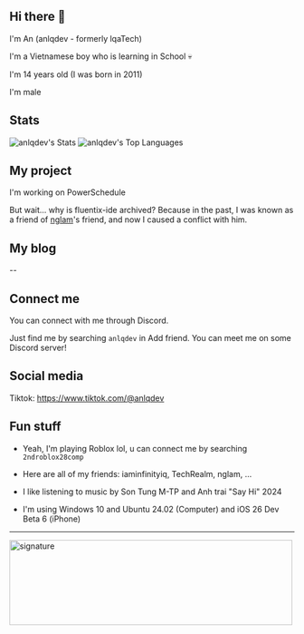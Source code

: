## Hi there 👋 
I'm An
(anlqdev - formerly lqaTech)

I'm a Vietnamese boy who is learning in School 💀

I'm 14 years old (I was born in 2011)

I'm male

## Stats

![anlqdev's Stats](https://github-readme-stats.vercel.app/api?username=anlqdev&theme=default&show_icons=true&hide_border=false&count_private=true)
![anlqdev's Top Languages](https://github-readme-stats.vercel.app/api/top-langs/?username=anlqdev&theme=default&show_icons=true&hide_border=false&layout=compact)

## My project
I'm working on PowerSchedule

But wait... why is fluentix-ide archived? Because in the past, I was known as a friend of [nglam](https://nglam.dev)'s friend, and now I caused a conflict with him.

## My blog
--

## Connect me

You can connect with me through Discord.

Just find me by searching `anlqdev` in Add friend.
You can meet me on some Discord server!

## Social media
Tiktok: https://www.tiktok.com/@anlqdev

## Fun stuff
- Yeah, I'm playing Roblox lol, u can connect me by searching `2ndroblox28comp`

- Here are all of my friends: iaminfinityiq, TechRealm, nglam, ...

- I like listening to music by Son Tung M-TP and Anh trai "Say Hi" 2024

- I'm using Windows 10 and Ubuntu 24.02 (Computer) and iOS 26 Dev Beta 6 (iPhone)

-----------------------------------------------------------
<img width="500" height="150" alt="signature" src="https://github.com/user-attachments/assets/4667aaf8-5b3c-4471-88dc-0ee841b4e3d1" />


<!--
**anlqdev/anlqdev** is a ✨ _special_ ✨ repository because its `README.md` (this file) appears on your GitHub profile.

Here are some ideas to get you started:

- 🔭 I’m currently working on ...
- 🌱 I’m currently learning ...
- 👯 I’m looking to collaborate on ...
- 🤔 I’m looking for help with ...
- 💬 Ask me about ...
- 📫 How to reach me: ...
- 😄 Pronouns: ...
- ⚡ Fun fact: ...
-->
